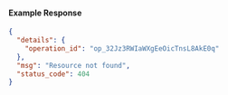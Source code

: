 <!-- Code generated for API Clients. DO NOT EDIT. -->

#### Example Response

```json
{
  "details": {
    "operation_id": "op_32Jz3RWIaWXgEeOicTnsL8AkE0q"
  },
  "msg": "Resource not found",
  "status_code": 404
}
```
